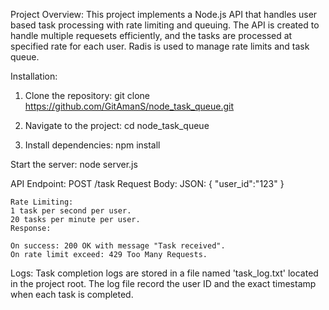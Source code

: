 Project Overview:
This project implements a Node.js API that handles user based task processing with rate limiting and queuing. The API is created to handle multiple requesets efficiently, and the tasks are processed at specified rate for each user. Radis is used to manage rate limits and task queue.

Installation:
1. Clone the repository:
    git clone https://github.com/GitAmanS/node_task_queue.git

2. Navigate to the project:
    cd node_task_queue

3. Install dependencies:
    npm install


Start the server:
    node server.js


API Endpoint:
    POST /task
    Request Body:
    JSON:
    {
        "user_id":"123"
    }

    Rate Limiting:
    1 task per second per user.
    20 tasks per minute per user.
    Response:

    On success: 200 OK with message "Task received".
    On rate limit exceed: 429 Too Many Requests.


Logs:
    Task completion logs are stored in a file named 'task_log.txt' located in the project root. The log file record the user ID and the exact timestamp when each task is completed.

     